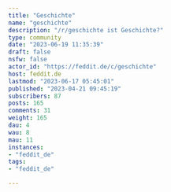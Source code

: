 ```yaml
---
title: "Geschichte" 
name: "geschichte"
description: "/r/geschichte ist Geschichte?"
type: community
date: "2023-06-19 11:35:39"
draft: false
nsfw: false
actor_id: "https://feddit.de/c/geschichte"
host: feddit.de
lastmod: "2023-06-17 05:45:01"
published: "2023-04-21 09:45:19"
subscribers: 87
posts: 165
comments: 31
weight: 165
dau: 4
wau: 8
mau: 11
instances:
- "feddit_de"
tags: 
- "feddit_de"

---
```

